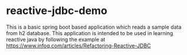 # reactive-jdbc-demo

This is a basic spring boot based application which reads a sample data from h2 database.
This application is intended to be used in learning reactive java by following the example at https://www.infoq.com/articles/Refactoring-Reactive-JDBC

